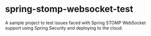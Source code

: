 spring-stomp-websocket-test
===========================

A sample project to test issues faced with Spring STOMP WebSocket support using Spring Security and deploying to the cloud.
